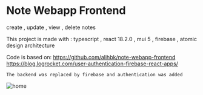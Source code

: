 # Note Webapp Frontend 

create , update , view , delete notes

This project is made with : typescript , react 18.2.0 , mui 5 , firebase , atomic design architecture

Code is based on:
    https://github.com/alihbk/note-webapp-frontend
    https://blog.logrocket.com/user-authentication-firebase-react-apps/

    The backend was replaced by firebase and authentication was added


![home](./public//assets//shot.png)
